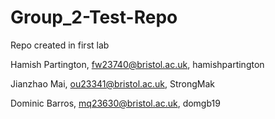 # Group_2-Test-Repo
Repo created in first lab

Hamish Partington, fw23740@bristol.ac.uk, hamishpartington

Jianzhao Mai, ou23341@bristol.ac.uk, StrongMak

Dominic Barros, mq23630@bristol.ac.uk, domgb19
